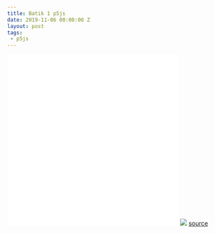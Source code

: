 ```yaml
---
title: Batik 1 p5js
date: 2019-11-06 00:00:00 Z
layout: post
tags:
 - p5js
---
```


<iframe width="400" height="400" src="{{site.url}}/blog/assets/em/sketch_3/index.html" frameborder="0">
</iframe>

<img src="{{site.baseurl}}/assets/em/sketch_3/3cc8d61f56c10b446037c2e116e01174.jpg">

<a href="https://github.com/amharfm{{site.baseurl}}/tree/master/assets/em/sketch_3">
	source
</a>